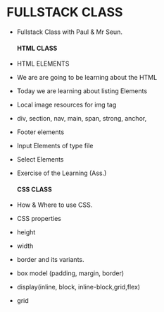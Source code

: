 # FULLSTACK CLASS
- Fullstack Class with Paul & Mr Seun.

   #### HTML CLASS
 - HTML ELEMENTS
 - We are  are going to be learning about the HTML
 - Today we are learning about listing Elements
 - Local image resources for img tag
 - div, section, nav, main, span, strong, anchor,
 - Footer elements
 - Input Elements of type file 
 - Select Elements 
 - Exercise of the Learning (Ass.)


   #### CSS CLASS
- How & Where to use CSS.
- CSS properties
- height 
- width
- border and its variants.
- box model (padding, margin, border)
- display(inline, block, inline-block,grid,flex)
- grid



